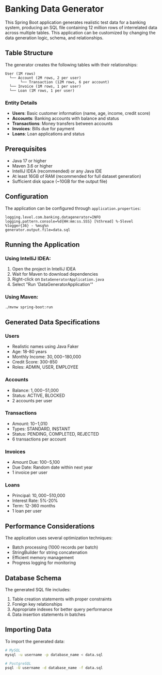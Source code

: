 # Banking Data Generator

This Spring Boot application generates realistic test data for a banking system, producing an SQL file containing 12 million rows of interrelated data across multiple tables. This application can be customized by changing the data generation logic, schema, and relationships. 

## Table Structure
The generator creates the following tables with their relationships:

```
User (1M rows)
  └── Account (2M rows, 2 per user)
       └── Transaction (12M rows, 6 per account)
  └── Invoice (1M rows, 1 per user)
  └── Loan (1M rows, 1 per user)
```

### Entity Details
- **Users**: Basic customer information (name, age, income, credit score)
- **Accounts**: Banking accounts with balance and status
- **Transactions**: Money transfers between accounts
- **Invoices**: Bills due for payment
- **Loans**: Loan applications and status

## Prerequisites

- Java 17 or higher
- Maven 3.6 or higher
- IntelliJ IDEA (recommended) or any Java IDE
- At least 16GB of RAM (recommended for full dataset generation)
- Sufficient disk space (~10GB for the output file)

## Configuration

The application can be configured through `application.properties`:

```properties
logging.level.com.banking.datagenerator=INFO
logging.pattern.console=%d{HH:mm:ss.SSS} [%thread] %-5level %logger{36} - %msg%n
generator.output.file=data.sql
```

## Running the Application

### Using IntelliJ IDEA:
1. Open the project in IntelliJ IDEA
2. Wait for Maven to download dependencies
3. Right-click on `DataGeneratorApplication.java`
4. Select "Run 'DataGeneratorApplication'"

### Using Maven:
```bash
./mvnw spring-boot:run
```

## Generated Data Specifications

### Users
- Realistic names using Java Faker
- Age: 18-80 years
- Monthly Income: $30,000-$180,000
- Credit Score: 300-850
- Roles: ADMIN, USER, EMPLOYEE

### Accounts
- Balance: $1,000-$51,000
- Status: ACTIVE, BLOCKED
- 2 accounts per user

### Transactions
- Amount: $10-$1,010
- Types: STANDARD, INSTANT
- Status: PENDING, COMPLETED, REJECTED
- 6 transactions per account

### Invoices
- Amount Due: $100-$5,100
- Due Date: Random date within next year
- 1 invoice per user

### Loans
- Principal: $10,000-$510,000
- Interest Rate: 5%-20%
- Term: 12-360 months
- 1 loan per user

## Performance Considerations

The application uses several optimization techniques:
- Batch processing (1000 records per batch)
- StringBuilder for string concatenation
- Efficient memory management
- Progress logging for monitoring

## Database Schema

The generated SQL file includes:
1. Table creation statements with proper constraints
2. Foreign key relationships
3. Appropriate indexes for better query performance
4. Data insertion statements in batches

## Importing Data

To import the generated data:

```bash
# MySQL
mysql -u username -p database_name < data.sql

# PostgreSQL
psql -U username -d database_name -f data.sql
```
